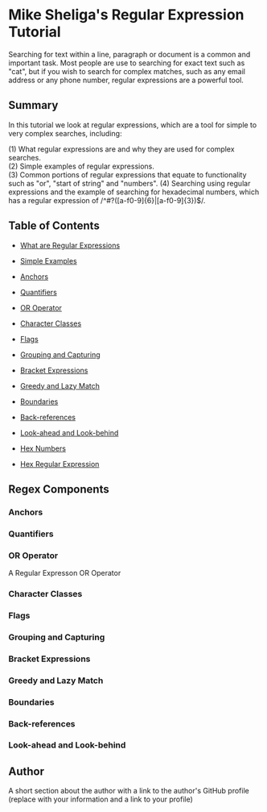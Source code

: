 # Mike Sheliga's Regular Expression Tutorial

Searching for text within a line, paragraph or document is a common and important task. Most people are use to searching for exact text such as "cat", but if you wish to search for complex matches, such as any email address or any phone number, regular expressions are a powerful tool.  

## Summary 
  
In this tutorial we look at regular expressions, which are a tool for simple to very complex searches, including:  
  
(1) What regular expressions are and why they are used for complex searches.  
(2) Simple examples of regular expressions.  
(3) Common portions of regular expressions that equate to functionality such as "or", "start of string" and "numbers". 
(4) Searching using regular expressions and the example of searching for hexadecimal numbers, which has a regular expression 
of /^#?([a-f0-9]{6}|[a-f0-9]{3})$/.  

## Table of Contents

- [What are Regular Expressions](#what-is)
- [Simple Examples](#simple-examples)

- [Anchors](#anchors)
- [Quantifiers](#quantifiers)
- [OR Operator](#or-operator)
- [Character Classes](#character-classes)
- [Flags](#flags)
- [Grouping and Capturing](#grouping-and-capturing)
- [Bracket Expressions](#bracket-expressions)
- [Greedy and Lazy Match](#greedy-and-lazy-match)
- [Boundaries](#boundaries)
- [Back-references](#back-references)
- [Look-ahead and Look-behind](#look-ahead-and-look-behind)  

- [Hex Numbers](#hex-numbers)
- [Hex Regular Expression](#hex-regex)


## Regex Components

### Anchors

### Quantifiers

### OR Operator

A Regular Expresson OR Operator 

### Character Classes

### Flags

### Grouping and Capturing

### Bracket Expressions

### Greedy and Lazy Match

### Boundaries

### Back-references

### Look-ahead and Look-behind

## Author

A short section about the author with a link to the author's GitHub profile (replace with your information and a link to your profile)
